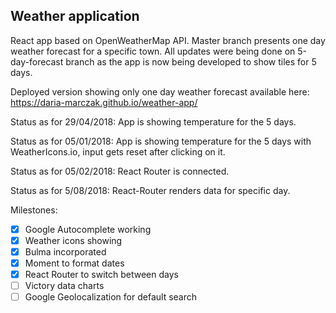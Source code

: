 ## Weather application

React app based on OpenWeatherMap API. Master branch presents one day weather forecast for a specific town. All updates were being done on 5-day-forecast branch as the app is now being developed to show tiles for 5 days. 

Deployed version showing only one day weather forecast available here: https://daria-marczak.github.io/weather-app/

Status as for 29/04/2018: App is showing temperature for the 5 days.

Status as for 05/01/2018: App is showing temperature for the 5 days with WeatherIcons.io, input gets reset after clicking on it.

Status as for 05/02/2018: React Router is connected.

Status as for 5/08/2018: React-Router renders data for specific day.


Milestones:
- [x] Google Autocomplete working
- [x] Weather icons showing
- [x] Bulma incorporated
- [x] Moment to format dates 
- [x] React Router to switch between days
- [ ] Victory data charts
- [ ] Google Geolocalization for default search
